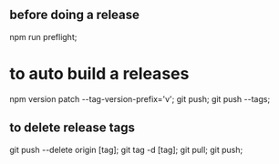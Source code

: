 ## before doing a release

  npm run preflight;

# to auto build a releases

  npm version patch --tag-version-prefix='v';
  git push;
  git push --tags;

## to delete release tags
  git push --delete origin [tag];
  git tag -d [tag];
  git pull;
  git push;
